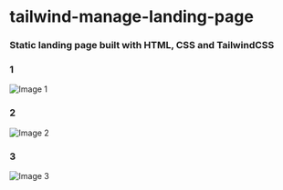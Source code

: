# tailwind-manage-landing-page

### Static landing page built with HTML, CSS and TailwindCSS

### 1

![Image 1](https://i.imgur.com/EEHcl7c.png)

### 2

![Image 2](https://i.imgur.com/ytnOhRg.png)

### 3

![Image 3](https://i.imgur.com/NdcivXe.png)
